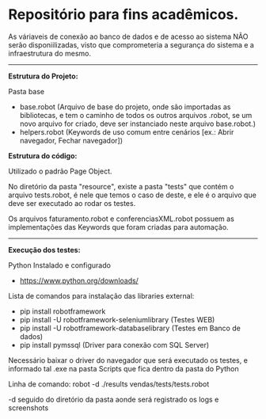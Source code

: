 # Repositório para fins acadêmicos.

As váriaveis de conexão ao banco de dados e de acesso ao sistema NÃO serão disponiilizadas, visto que comprometeria a segurança do sistema e a infraestrutura do mesmo.
________________________________________

**Estrutura do Projeto:**

Pasta base
- base.robot (Arquivo de base do projeto, onde são importadas as bibliotecas, e tem o caminho de todos os outros arquivos .robot, se um novo arquivo for criado, deve ser instanciado neste arquivo base.robot.)
- helpers.robot (Keywords de uso comum entre cenários [ex.: Abrir navegador, Fechar navegador])

**Estrutura do código:**

Utilizado o padrão Page Object.

No diretório da pasta "resource", existe a pasta "tests" que contém o arquivo tests.robot, é nele que temos o caso de deste, e ele é o arquivo que deve ser executado ao rodar os testes.

Os arquivos faturamento.robot e conferenciasXML.robot possuem as implementações das Keywords que foram criadas para automação.

________________________________________

**Execução dos testes:**

Python Instalado e configurado
- https://www.python.org/downloads/

Lista de comandos para instalação das libraries external:
  - pip install robotframework
  - pip install -U robotframework-seleniumlibrary (Testes WEB)
  - pip install -U robotframework-databaselibrary (Testes em Banco de dados)
  - pip install pymssql (Driver para conexão com SQL Server)

Necessário baixar o driver do navegador que será executado os testes, e informado tal .exe na pasta Scripts que fica dentro da pasta do Python

Linha de comando: robot -d ./results vendas/tests/tests.robot

-d seguido do diretório da pasta aonde será registrado os logs e screenshots

